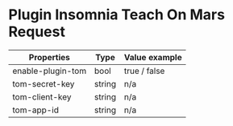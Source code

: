 # Plugin Insomnia Teach On Mars Request

| Properties | Type | Value example |
|------|----|-----|
| enable-plugin-tom | bool | true / false |
| tom-secret-key | string | n/a |
| tom-client-key | string | n/a |
| tom-app-id | string | n/a |